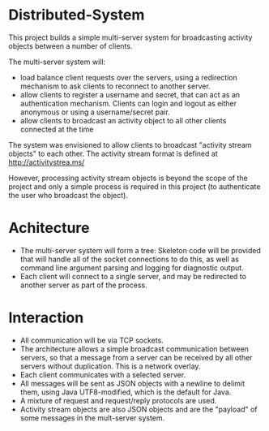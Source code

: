 # Distributed-System
This project builds a simple multi-server system for broadcasting activity objects between a number of clients. 

The multi-server system will:
- load balance client requests over the servers, using a redirection mechanism to ask clients to reconnect to another server.
- allow clients to register a username and secret, that can act as an authentication mechanism. Clients can login and logout as either anonymous or using a username/secret pair.
- allow clients to broadcast an activity object to all other clients connected at the time

The system was envisioned to allow clients to broadcast "activity stream objects" to each other. The activity stream format is defined at http://activitystrea.ms/


However, processing activity stream objects is beyond the scope of the project and only a simple process is required in this project (to authenticate the user who broadcast the object).

# Achitecture
- The multi-server system will form a tree: Skeleton code will be provided that will handle all of the socket connections to do this, as well as command line argument parsing and logging for diagnostic output.
- Each client will connect to a single server, and may be redirected to another server as part of the
process.
# Interaction
- All communication will be via TCP sockets.
- The architecture allows a simple broadcast communication between servers, so that a message from a
server can be received by all other servers without duplication. This is a network overlay.
- Each client communicates with a selected server.
- All messages will be sent as JSON objects with a newline to delimit them, using Java UTF8-modified,
which is the default for Java.
- A mixture of request and request/reply protocols are used.
- Activity stream objects are also JSON objects and are the "payload" of some messages in the
mult-server system.
